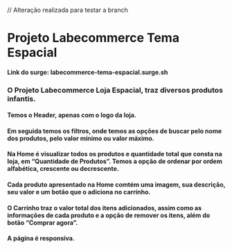 // Alteração realizada para testar a branch


# Projeto Labecommerce Tema Espacial
#### Link do surge: labecommerce-tema-espacial.surge.sh

### O Projeto Labecommerce Loja Espacial, traz diversos produtos infantis. 

#### Temos o Header, apenas com o logo da loja.

#### Em seguida temos os filtros, onde temos as opções de buscar pelo nome dos produtos, pelo valor mínimo ou valor máximo.

#### Na Home é visualizar todos os produtos e quantidade total que consta na loja, em “Quantidade de Produtos”. Temos a opção de ordenar por ordem alfabética, crescente ou decrescente. 

#### Cada produto apresentado na Home comtém uma imagem, sua descrição, seu valor e um botão que o adiciona no carrinho.

#### O Carrinho traz o valor total dos itens adicionados, assim como as informações de cada produto e a opção de remover os itens, além do botão “Comprar agora”.

#### A página é responsiva.









